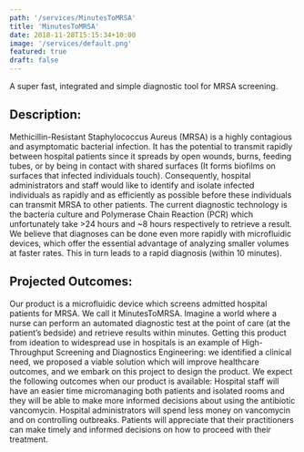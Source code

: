 ```yaml
---
path: '/services/MinutesToMRSA'
title: 'MinutesToMRSA'
date: 2018-11-28T15:15:34+10:00
image: '/services/default.png'
featured: true
draft: false
---
```


A super fast, integrated and simple diagnostic tool for MRSA screening.

## Description:
Methicillin-Resistant Staphylococcus Aureus (MRSA) is a highly contagious and asymptomatic bacterial
infection. It has the potential to transmit rapidly between hospital patients since it spreads by open
wounds, burns, feeding tubes, or by being in contact with shared surfaces (It forms biofilms on surfaces
that infected individuals touch). Consequently, hospital administrators and staff would like to identify
and isolate infected individuals as rapidly and as efficiently as possible before these individuals can
transmit MRSA to other patients. The current diagnostic technology is the bacteria culture and
Polymerase Chain Reaction (PCR) which unfortunately take &gt;24 hours and ~8 hours respectively to
retrieve a result. We believe that diagnoses can be done even more rapidly with microfluidic devices,
which offer the essential advantage of analyzing smaller volumes at faster rates. This in turn leads to a
rapid diagnosis (within 10 minutes).

## Projected Outcomes:
Our product is a microfluidic device which screens admitted hospital patients for MRSA. We call it
MinutesToMRSA. Imagine a world where a nurse can perform an automated diagnostic test at the point of
care (at the patient’s bedside) and retrieve results within minutes. Getting this product from ideation to
widespread use in hospitals is an example of High-Throughput Screening and Diagnostics Engineering:
we identified a clinical need, we proposed a viable solution which will improve healthcare outcomes,
and we embark on this project to design the product. We expect the following outcomes when our
product is available:
Hospital staff will have an easier time micromanaging both patients and isolated rooms and they will be
able to make more informed decisions about using the antibiotic vancomycin.
Hospital administrators will spend less money on vancomycin and on controlling outbreaks.
Patients will appreciate that their practitioners can make timely and informed decisions on how to
proceed with their treatment.

